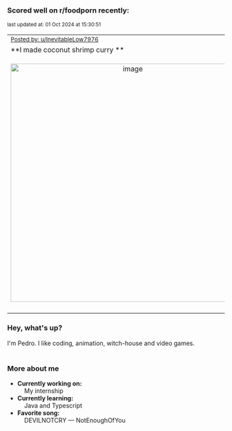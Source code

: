 ### Scored well on r/foodporn recently:

<p align="left"><sub>last updated at: 01 Oct 2024 at 15:30:51</sub></p>

|   |
| --- |
| <sub>[Posted by: u/InevitableLow7976][source]</sub> |
| **I made coconut shrimp curry ** | 
|<p align="center"> <img alt="image" src="https://i.redd.it/llys86asrlrd1.jpeg" width="550" /> </p>|
|   |

### Hey, what's up?

I'm Pedro. I like coding, animation, witch-house and video games.<br><br>

### More about me
- **Currently working on:**  
&nbsp;&nbsp;&nbsp;&nbsp;My internship
- **Currently learning:**  
&nbsp;&nbsp;&nbsp;&nbsp;Java and Typescript
- **Favorite song:**  
&nbsp;&nbsp;&nbsp;&nbsp;DEVILNOTCRY — NotEnoughOfYou<br><br>

  



  
  
  
[linkedin]: https://linkedin.com/in/pedro-h-r-gomes-8a487b14a/
[gmail]: mailto:pilique11@gmail.com
[source]: https://reddit.com/r/FoodPorn/comments/1frma8i/i_made_coconut_shrimp_curry/
[redditAPI]: https://www.reddit.com/dev/api/